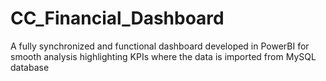 # CC_Financial_Dashboard
A fully synchronized and functional dashboard developed in PowerBI for smooth analysis highlighting KPIs where the data is imported from MySQL database
